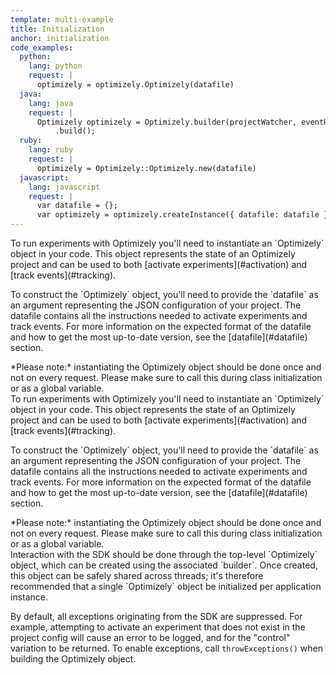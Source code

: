 ```yaml
---
template: multi-example
title: Initialization
anchor: initialization
code_examples:
  python:
    lang: python
    request: |
      optimizely = optimizely.Optimizely(datafile)
  java:
    lang: java
    request: |
      Optimizely optimizely = Optimizely.builder(projectWatcher, eventHandler)
          .build();
  ruby:
    lang: ruby
    request: |
      optimizely = Optimizely::Optimizely.new(datafile)
  javascript:
    lang: javascript
    request: |
      var datafile = {};
      var optimizely = optimizely.createInstance({ datafile: datafile });
---
```


<div class="hidden visible" data-toggle-section="python-code">
To run experiments with Optimizely you'll need to instantiate an `Optimizely` object in your code. This object represents the state of an Optimizely project and can be used to both [activate experiments](#activation) and [track events](#tracking).</div>

<p>

<div class="hidden visible" data-toggle-section="python-code">
To construct the `Optimizely` object, you'll need to provide the `datafile` as an argument representing the JSON configuration of your project. The datafile contains all the instructions needed to activate experiments and track events. For more information on the expected format of the datafile and how to get the most up-to-date version, see the [datafile](#datafile) section.</div>

<p>

<div class="hidden visible" data-toggle-section="python-code">
<div class="attention attention--warning push--bottom">*Please note:* instantiating the Optimizely object should be done once and not on every request. Please make sure to call this during class initialization or as a global variable.</div>
</div>

<div class="hidden" data-toggle-section="ruby-code">
To run experiments with Optimizely you'll need to instantiate an `Optimizely` object in your code. This object represents the state of an Optimizely project and can be used to both [activate experiments](#activation) and [track events](#tracking).</div>

<p>

<div class="hidden" data-toggle-section="ruby-code">
To construct the `Optimizely` object, you'll need to provide the `datafile` as an argument representing the JSON configuration of your project. The datafile contains all the instructions needed to activate experiments and track events. For more information on the expected format of the datafile and how to get the most up-to-date version, see the [datafile](#datafile) section.</div>

<p>

<div class="hidden" data-toggle-section="ruby-code">
<div class="attention attention--warning push--bottom">*Please note:* instantiating the Optimizely object should be done once and not on every request. Please make sure to call this during class initialization or as a global variable.</div>
</div>

<div class="hidden" data-toggle-section="java-code">
Interaction with the SDK should be done through the top-level `Optimizely` object, which can be created using the associated `builder`. Once created, this object can be safely shared across threads; it's therefore recommended that a single `Optimizely` object be initialized per application instance.

<p><p>

By default, all exceptions originating from the SDK are suppressed. For example, attempting to activate an experiment that does not exist in the project config will cause an error to be logged, and for the "control" variation to be returned. To enable exceptions, call `throwExceptions()` when building the Optimizely object.

</div>
